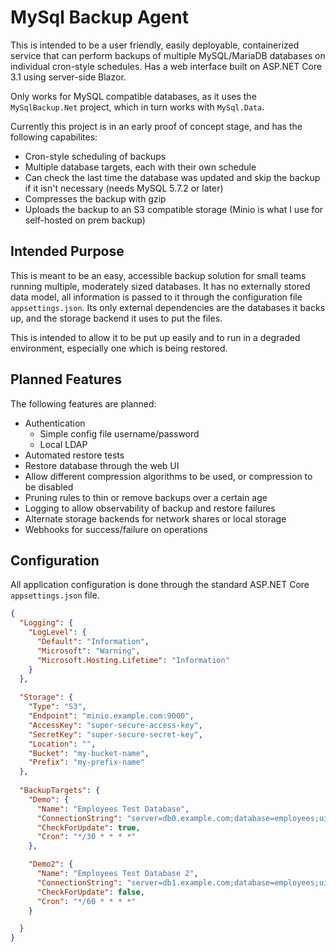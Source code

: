 # MySql Backup Agent

This is intended to be a user friendly, easily deployable, containerized service that can perform backups of multiple MySQL/MariaDB databases on individual cron-style schedules.  Has a web interface built on ASP.NET Core 3.1 using server-side Blazor.

Only works for MySQL compatible databases, as it uses the `MySqlBackup.Net` project, which in turn works with `MySql.Data`.

Currently this project is in an early proof of concept stage, and has the following capabilites:

* Cron-style scheduling of backups
* Multiple database targets, each with their own schedule
* Can check the last time the database was updated and skip the backup if it isn't necessary (needs MySQL 5.7.2 or later)
* Compresses the backup with gzip 
* Uploads the backup to an S3 compatible storage (Minio is what I use for self-hosted on prem backup)

## Intended Purpose
This is meant to be an easy, accessible backup solution for small teams running multiple, moderately sized databases. It has no externally stored data model, all information is passed to it through the configuration file `appsettings.json`.  Its only external dependencies are the databases it backs up, and the storage backend it uses to put the files.

This is intended to allow it to be put up easily and to run in a degraded environment, especially one which is being restored.

## Planned Features

The following features are planned:

* Authentication
    * Simple config file username/password
    * Local LDAP 
* Automated restore tests
* Restore database through the web UI
* Allow different compression algorithms to be used, or compression to be disabled
* Pruning rules to thin or remove backups over a certain age
* Logging to allow observability of backup and restore failures
* Alternate storage backends for network shares or local storage
* Webhooks for success/failure on operations

## Configuration

All application configuration is done through the standard ASP.NET Core `appsettings.json` file.

```json
{
  "Logging": {
    "LogLevel": {
      "Default": "Information",
      "Microsoft": "Warning",
      "Microsoft.Hosting.Lifetime": "Information"
    }
  },
  
  "Storage": {
    "Type": "S3",
    "Endpoint": "minio.example.com:9000",
    "AccessKey": "super-secure-access-key",
    "SecretKey": "super-secure-secret-key",
    "Location": "",
    "Bucket": "my-bucket-name",
    "Prefix": "my-prefix-name"
  },
  
  "BackupTargets": {
    "Demo": {
      "Name": "Employees Test Database",
      "ConnectionString": "server=db0.example.com;database=employees;uid=backup_user;pwd=testpass",
      "CheckForUpdate": true,
      "Cron": "*/30 * * * *"
    },

    "Demo2": {
      "Name": "Employees Test Database 2",
      "ConnectionString": "server=db1.example.com;database=employees;uid=backup_user;pwd=testpass",
      "CheckForUpdate": false,
      "Cron": "*/60 * * * *"
    }

  }
}

```